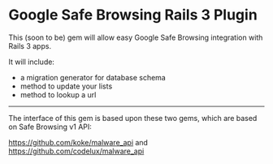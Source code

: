 # Google Safe Browsing Rails 3 Plugin

This (soon to be) gem will allow easy Google Safe Browsing integration
with Rails 3 apps.

It will include:

* a migration generator for database schema
* method to update your lists
* method to lookup a url

----------------------

The interface of this gem is based upon these two gems, which are
based on Safe Browsing v1 API:

https://github.com/koke/malware_api
and
https://github.com/codelux/malware_api

